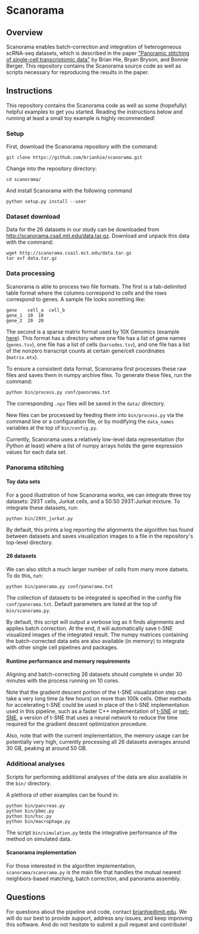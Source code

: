 # Scanorama

## Overview

Scanorama enables batch-correction and integration of heterogeneous scRNA-seq datasets, which is described in the paper ["Panoramic stitching of single-cell transcriptomic data"](https://www.biorxiv.org/content/early/2018/07/17/371179) by Brian Hie, Bryan Bryson, and Bonnie Berger. This repository contains the Scanorama source code as well as scripts necessary for reproducing the results in the paper.

## Instructions

This repository contains the Scanorama code as well as some (hopefully) helpful examples to get you started. Reading the instructions below and running at least a small toy example is highly recommended!

### Setup

First, download the Scanorama repository with the command:
```
git clone https://github.com/brianhie/scanorama.git
```

Change into the repository directory:
```
cd scanorama/
```

And install Scanorama with the following command
```
python setup.py install --user
```

### Dataset download

Data for the 26 datasets in our study can be downloaded from http://scanorama.csail.mit.edu/data.tar.gz. Download and unpack this data with the command:

```
wget http://scanorama.csail.mit.edu/data.tar.gz
tar xvf data.tar.gz
```

### Data processing

Scanorama is able to process two file formats. The first is a tab-delimited table format where the columns correspond to cells and the rows correspond to genes. A sample file looks something like:
```
gene	cell_a	cell_b
gene_1	10	10
gene_2	20	20
```
The second is a sparse matrix format used by 10X Genomics (example [here](http://cf.10xgenomics.com/samples/cell-exp/1.1.0/293t/293t_filtered_gene_bc_matrices.tar.gz)). This format has a directory where one file has a list of gene names (`genes.tsv`), one file has a list of cells (`barcodes.tsv`), and one file has a list of the nonzero transcript counts at certain gene/cell coordinates (`matrix.mtx`).

To ensure a consistent data format, Scanorama first processes these raw files and saves them in numpy archive files. To generate these files, run the command:
```
python bin/process.py conf/panorama.txt
```
The corresponding `.npz` files will be saved in the `data/` directory.

New files can be processed by feeding them into `bin/process.py` via the command line or a configuration file, or by modifying the `data_names` variables at the top of `bin/config.py`.

Currently, Scanorama uses a relatively low-level data representation (for Python at least) where a list of numpy arrays holds the gene expression values for each data set.

### Panorama stitching

#### Toy data sets

For a good illustration of how Scanorama works, we can integrate three toy datasets: 293T cells, Jurkat cells, and a 50:50 293T:Jurkat mixture. To integrate these datasets, run:
```
python bin/293t_jurkat.py
```
By default, this prints a log reporting the alignments the algorithm has found between datasets and saves visualization images to a file in the repository's top-level directory.

#### 26 datasets

We can also stitch a much larger number of cells from many more datsets. To do this, run:
```
python bin/panorama.py conf/panorama.txt
```
The collection of datasets to be integrated is specified in the config file `conf/panorama.txt`. Default parameters are listed at the top of `bin/scanorama.py`.

By default, this script will output a verbose log as it finds alignments and applies batch correction. At the end, it will automatically save t-SNE visualized images of the integrated result. The numpy matrices containing the batch-corrected data sets are also available (in memory) to integrate with other single cell pipelines and packages.

#### Runtime performance and memory requirements

Aligning and batch-correcting 26 datasets should complete in under 30 minutes with the process running on 10 cores.

Note that the gradient descent portion of the t-SNE visualization step can take a very long time (a few hours) on more than 100k cells. Other methods for accelerating t-SNE could be used in place of the t-SNE implementation used in this pipeline, such as a faster C++ implementation of [t-SNE](https://github.com/lvdmaaten/bhtsne) or [net-SNE](https://github.com/hhcho/netsne), a version of t-SNE that uses a neural network to reduce the time required for the gradient descent optimization procedure.

Also, note that with the current implementation, the memory usage can be potentially very high, currently processing all 26 datasets averages around 30 GB, peaking at around 50 GB.

### Additional analyses

Scripts for performing additional analyses of the data are also available in the `bin/` directory.

A plethora of other examples can be found in:
```
python bin/pancreas.py
python bin/pbmc.py
python bin/hsc.py
python bin/macrophage.py
```

The script `bin/simulation.py` tests the integrative performance of the method on simulated data.

#### Scanorama implementation

For those interested in the algorithm implementation, `scanorama/scanorama.py` is the main file that handles the mutual nearest neighbors-based matching, batch correction, and panorama assembly.

## Questions

For questions about the pipeline and code, contact brianhie@mit.edu. We will do our best to provide support, address any issues, and keep improving this software. And do not hesitate to submit a pull request and contribute!